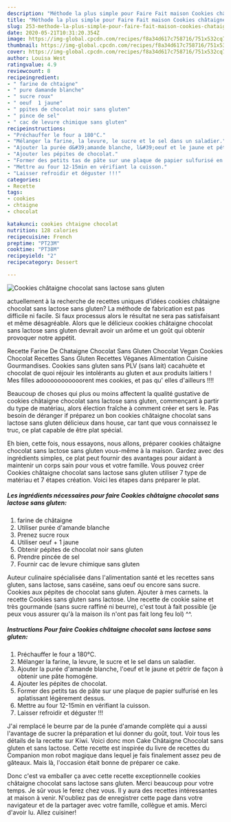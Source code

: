 ```yaml
---
description: "Méthode la plus simple pour Faire Fait maison Cookies châtaigne chocolat sans lactose sans gluten"
title: "Méthode la plus simple pour Faire Fait maison Cookies châtaigne chocolat sans lactose sans gluten"
slug: 253-methode-la-plus-simple-pour-faire-fait-maison-cookies-chataigne-chocolat-sans-lactose-sans-gluten
date: 2020-05-21T10:31:20.354Z
image: https://img-global.cpcdn.com/recipes/f8a34d617c758716/751x532cq70/cookies-chataigne-chocolat-sans-lactose-sans-gluten-photo-principale-de-la-recette.jpg
thumbnail: https://img-global.cpcdn.com/recipes/f8a34d617c758716/751x532cq70/cookies-chataigne-chocolat-sans-lactose-sans-gluten-photo-principale-de-la-recette.jpg
cover: https://img-global.cpcdn.com/recipes/f8a34d617c758716/751x532cq70/cookies-chataigne-chocolat-sans-lactose-sans-gluten-photo-principale-de-la-recette.jpg
author: Louisa West
ratingvalue: 4.9
reviewcount: 8
recipeingredient:
- " farine de chtaigne"
- " pure damande blanche"
- " sucre roux"
- " oeuf  1 jaune"
- " ppites de chocolat noir sans gluten"
- " pince de sel"
- " cac de levure chimique sans gluten"
recipeinstructions:
- "Préchauffer le four a 180°C."
- "Mélanger la farine, la levure, le sucre et le sel dans un saladier."
- "Ajouter la purée d&#39;amande blanche, l&#39;oeuf et le jaune et pétrir de façon à obtenir une pâte homogène."
- "Ajouter les pépites de chocolat."
- "Former des petits tas de pâte sur une plaque de papier sulfurisé en les aplatissant légèrement dessus."
- "Mettre au four 12-15min en vérifiant la cuisson."
- "Laisser refroidir et déguster !!!"
categories:
- Recette
tags:
- cookies
- chtaigne
- chocolat

katakunci: cookies chtaigne chocolat 
nutrition: 128 calories
recipecuisine: French
preptime: "PT23M"
cooktime: "PT38M"
recipeyield: "2"
recipecategory: Dessert

---
```



![Cookies châtaigne chocolat sans lactose sans gluten](https://img-global.cpcdn.com/recipes/f8a34d617c758716/751x532cq70/cookies-chataigne-chocolat-sans-lactose-sans-gluten-photo-principale-de-la-recette.jpg)

actuellement à la recherche de recettes uniques d'idées cookies châtaigne chocolat sans lactose sans gluten? La méthode de fabrication est pas difficile ni facile. Si faux processus alors le résultat ne sera pas satisfaisant et même désagréable. Alors que le délicieux cookies châtaigne chocolat sans lactose sans gluten devrait avoir un arôme et un goût qui obtenir provoquer notre appétit.

Recette Farine De Chataigne Chocolat Sans Gluten Chocolat Vegan Cookies Chocolat Recettes Sans Gluten Recettes Véganes Alimentation Cuisine Gourmandises. Cookies sans gluten sans PLV (sans lait) cacahuète et chocolat de quoi réjouir les intolérants au gluten et aux produits laitiers ! Mes filles adooooooooooorent mes cookies, et pas qu&#39; elles d&#39;ailleurs !!!!

Beaucoup de choses qui plus ou moins affectent la qualité gustative de cookies châtaigne chocolat sans lactose sans gluten, commençant à partir du type de matériau, alors élection fraîche à comment créer et sers le. Pas besoin de déranger if préparez un bon cookies châtaigne chocolat sans lactose sans gluten délicieux dans house, car tant que vous connaissez le truc, ce plat capable de être plat spécial.


Eh bien, cette fois, nous essayons, nous allons, préparer cookies châtaigne chocolat sans lactose sans gluten vous-même à la maison. Gardez avec des ingrédients simples, ce plat peut fournir des avantages pour aidant à maintenir un corps sain pour vous et votre famille. Vous pouvez créer Cookies châtaigne chocolat sans lactose sans gluten utiliser 7 type de matériau et 7 étapes création. Voici les étapes dans préparer le plat.

<!--inarticleads1-->

##### Les ingrédients nécessaires pour faire Cookies châtaigne chocolat sans lactose sans gluten:

1.   farine de châtaigne
1. Utiliser  purée d&#39;amande blanche
1. Prenez  sucre roux
1. Utiliser  oeuf + 1 jaune
1. Obtenir  pépites de chocolat noir sans gluten
1. Prendre  pincée de sel
1. Fournir  cac de levure chimique sans gluten


Auteur culinaire spécialisée dans l&#39;alimentation santé et les recettes sans gluten, sans lactose, sans caséine, sans oeuf ou encore sans sucre. Cookies aux pépites de chocolat sans gluten. Ajouter à mes carnets. la recette Cookies sans gluten sans lactose. Une recette de cookie saine et très gourmande (sans sucre raffiné ni beurre), c&#39;est tout à fait possible (je peux vous assurer qu&#39;à la maison ils n&#39;ont pas fait long feu lol) ^^. 

<!--inarticleads2-->

##### Instructions Pour faire Cookies châtaigne chocolat sans lactose sans gluten:

1. Préchauffer le four a 180°C.
1. Mélanger la farine, la levure, le sucre et le sel dans un saladier.
1. Ajouter la purée d&#39;amande blanche, l&#39;oeuf et le jaune et pétrir de façon à obtenir une pâte homogène.
1. Ajouter les pépites de chocolat.
1. Former des petits tas de pâte sur une plaque de papier sulfurisé en les aplatissant légèrement dessus.
1. Mettre au four 12-15min en vérifiant la cuisson.
1. Laisser refroidir et déguster !!!


J&#39;ai remplacé le beurre par de la purée d&#39;amande complète qui a aussi l&#39;avantage de sucrer la préparation et lui donner du goût, tout. Voir tous les détails de la recette sur Kiwi. Voici donc mon Cake Châtaigne Chocolat sans gluten et sans lactose. Cette recette est inspirée du livre de recettes du Companion mon robot magique dans lequel je fais finalement assez peu de gâteaux. Mais là, l&#39;occasion était bonne de préparer ce cake. 


Donc c'est va emballer ça avec cette recette exceptionnelle cookies châtaigne chocolat sans lactose sans gluten. Merci beaucoup pour votre temps. Je sûr vous le ferez chez vous. Il y aura des recettes  intéressantes at maison à venir. N'oubliez pas de enregistrer cette page dans votre navigateur et de la partager avec votre famille, collègue et amis. Merci d'avoir lu. Allez cuisiner!
